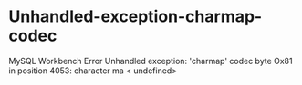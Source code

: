 # Unhandled-exception-charmap-codec
MySQL Workbench Error Unhandled exception: 'charmap' codec byte Ox81 in position 4053: character ma &lt; undefined>
